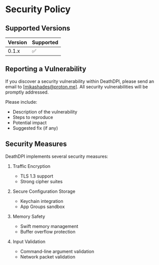 # Security Policy

## Supported Versions

| Version | Supported          |
| ------- | ------------------ |
| 0.1.x   | :white_check_mark: |

## Reporting a Vulnerability

If you discover a security vulnerability within DeathDPI, please send an email to [mikashades@proton.me]. All security vulnerabilities will be promptly addressed.

Please include:
- Description of the vulnerability
- Steps to reproduce
- Potential impact
- Suggested fix (if any)

## Security Measures

DeathDPI implements several security measures:

1. Traffic Encryption
   - TLS 1.3 support
   - Strong cipher suites

2. Secure Configuration Storage
   - Keychain integration
   - App Groups sandbox

3. Memory Safety
   - Swift memory management
   - Buffer overflow protection

4. Input Validation
   - Command-line argument validation
   - Network packet validation 